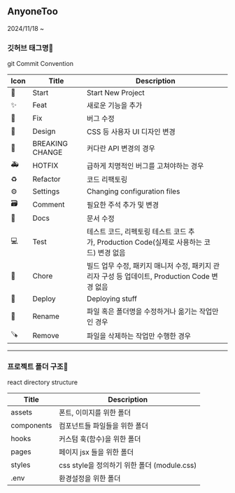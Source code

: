 ## AnyoneToo
2024/11/18 ~ 

### 깃허브 태그명👋
git Commit Convention

|Icon|Title|Description|
|-|-|-|
|🎉|Start|Start New Project|
|✨|Feat|새로운 기능을 추가|
|🐛|Fix|버그 수정|
|🎨|Design|CSS 등 사용자 UI 디자인 변경|
|🚨|BREAKING CHANGE|커다란 API 변경의 경우|
|🚑|HOTFIX|급하게 치명적인 버그를 고쳐야하는 경우|
|♻️|Refactor|코드 리팩토링|
|⚙️|Settings|Changing configuration files|
|🗃️|Comment|필요한 주석 추가 및 변경|
|📝|Docs|문서 수정|
|💻|Test|테스트 코드, 리펙토링 테스트 코드 추가, Production Code(실제로 사용하는 코드) 변경 없음|
|🔧|Chore|빌드 업무 수정, 패키지 매니저 수정, 패키지 관리자 구성 등 업데이트, Production Code 변경 없음|
|🚀|Deploy|Deploying stuff|
|🔄️|Rename|파일 혹은 폴더명을 수정하거나 옮기는 작업만인 경우|
|🪚|Remove|파일을 삭제하는 작업만 수행한 경우|

***
  
### 프로젝트 폴더 구조👋
react directory structure

|Title|Description|
|-|-|
|assets|폰트, 이미지를 위한 폴더|
|components|컴포넌트들 파일들을 위한 폴더|
|hooks|커스텀 훅(함수)을 위한 폴더|
|pages|페이지 jsx 들을 위한 폴더|
|styles|css style을 정의하기 위한 폴더 (module.css)|
|.env|환경설정을 위한 폴더|